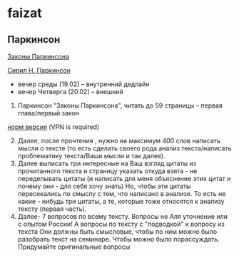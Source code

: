 # faizat

## Паркинсон

[Законы Паркинсона](https://ru.wikipedia.org/wiki/Законы_Паркинсона)

[Сирил Н. Паркинсон](https://ru.wikipedia.org/wiki/%D0%9F%D0%B0%D1%80%D0%BA%D0%B8%D0%BD%D1%81%D0%BE%D0%BD,_%D0%A1%D0%B8%D1%80%D0%B8%D0%BB_%D0%9D%D0%BE%D1%80%D1%82%D0%BA%D0%BE%D1%82)

* вечер среды (19.02) – внутренний дедлайн
* вечер Четверга (20.02) – внешний

1. Паркинсон "Законы Паркинсона", читать до 59 страницы – первая глава/первый закон

[норм версия](http://gen.lib.rus.ec/book/index.php?md5=586F4A3217BB0B8A6AAABEE3FE3E6A70) (VPN is required)

2. Далее, после прочтения , нужно на максимум 400 слов написать мысли о тексте (то есть сделать своего рода анализ текста/написать проблематику текста/Ваши мысли и так далее).
3. Далее выписать три интересные на Ваш взгляд цитаты из прочитанного текста и страницу указать откуда взята - не переделывать цитаты (и написать для меня объяснение этих цитат и почему они - для себя хочу знать) Но, чтобы эти цитаты пересекались по смыслу с тем, что написано в анализе.
То есть не какие - нибудь три цитаты, а те, которые тоже относятся к анализу тексту (первая часть).
4. Далее- 7 вопросов по всему тексту.
Вопросы не Аля уточнение или с опытом России! А вопросы по тексту с "подводкой" к вопросу из текста
Они должны быть смысловые, чтобы по ним можно было разобрать текст на семинаре. Чтобы можно было порассуждать. Придумайте оригинальные вопросы

